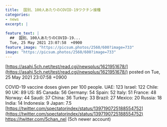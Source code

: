```yaml
---
title:  国別、100人あたりのCOVID-19ワクチン接種  
categories:
- news
excerpt: |
  
feature_text: |
  ##  国別、100人あたりのCOVID-19...
  Tue, 25 May 2021 23:07:58  +0900
feature_image: "https://picsum.photos/2560/600?image=733"
image: "https://picsum.photos/2560/600?image=733"
---
```


[https://asahi.5ch.net/test/read.cgi/newsplus/1621951678/](https://asahi.5ch.net/test/read.cgi/newsplus/1621951678/)
posted on Tue, 25 May 2021 23:07:58  +0900

<!--more-->

COVID-19 vaccine doses given per 100 people. UAE: 123 Israel: 122 Chile: 90 UK: 89 US: 85 Canada: 56 Germany: 54 Spain: 52 Italy: 51 France: 48 Norway: 44 Saudi: 37 China: 36 Turkey: 33 Brazil: 27 Mexico: 20 Russia: 18 India: 14 Indonesia: 9 Japan: 7.5 [https://twitter.com/spectatorindex/status/1397190725188554752](https://twitter.com/spectatorindex/status/1397190725188554752) https://twitter.com/5chan_nel (5ch newer account)
